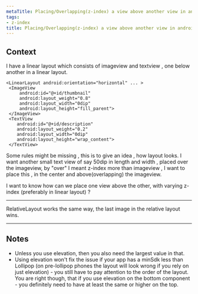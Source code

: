 ```yaml
---
metaTitle: Placing/Overlapping(z-index) a view above another view in android
tags:
- z-index
title: Placing/Overlapping(z-index) a view above another view in android
---
```


## Context

I have a linear layout which consists of imageview and textview , one below another in a linear layout. 



```
<LinearLayout android:orientation="horizontal" ... >
 <ImageView 
     android:id="@+id/thumbnail"
     android:layout_weight="0.8" 
     android:layout_width="0dip"
     android:layout_height="fill_parent">
 </ImageView>
 <TextView 
    android:id="@+id/description"
    android:layout_weight="0.2"
    android:layout_width="0dip"
    android:layout_height="wrap_content">
 </TextView>

```


Some rules might be missing , this is to give an idea , how layout looks.
I want another small text view of say 50dip in length and width , placed over the imageview, by "over" I meant z-index more than imageview , I want to place this , in the center and above(overlapping) the imageview.


I want to know how can we place one view above the other, with varying z-index (preferably in linear layout) ?



---

RelativeLayout works the same way, the last image in the relative layout wins.



---

## Notes

- Unless you use elevation, then you also need the largest value in that.
- Using elevation won't fix the issue if your app has a minSdk less than Lollipop (on pre-lollipop phones the layout will look wrong if you rely on just elevation) -  you still have to pay attention to the order of the layout. You are right though, that if you use elevation on the bottom component - you definitely need to have at least the same or higher on the top.
